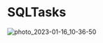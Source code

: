 # SQLTasks
![photo_2023-01-16_10-36-50](https://user-images.githubusercontent.com/47604621/212622704-25829633-c6df-4265-9b9e-8685b795dbc2.jpg)
